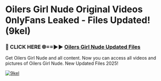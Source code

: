 # Oilers Girl Nude Original Videos 0nlyFans Leaked - Files Updated! (9kel)

<h3>🔴 CLICK HERE 🌐==►► <a href="https://tinyurl.com/yc6ubb5a" rel="nofollow">Oilers Girl Nude Updated Files</a></h3>

Get Oilers Girl Nude and all content. Now you can access all videos and pictures of Oilers Girl Nude. New Updated Files 2025!

[![9kel](https://i.imgur.com/7eu0CRL.gif)](https://tinyurl.com/yc6ubb5a)
